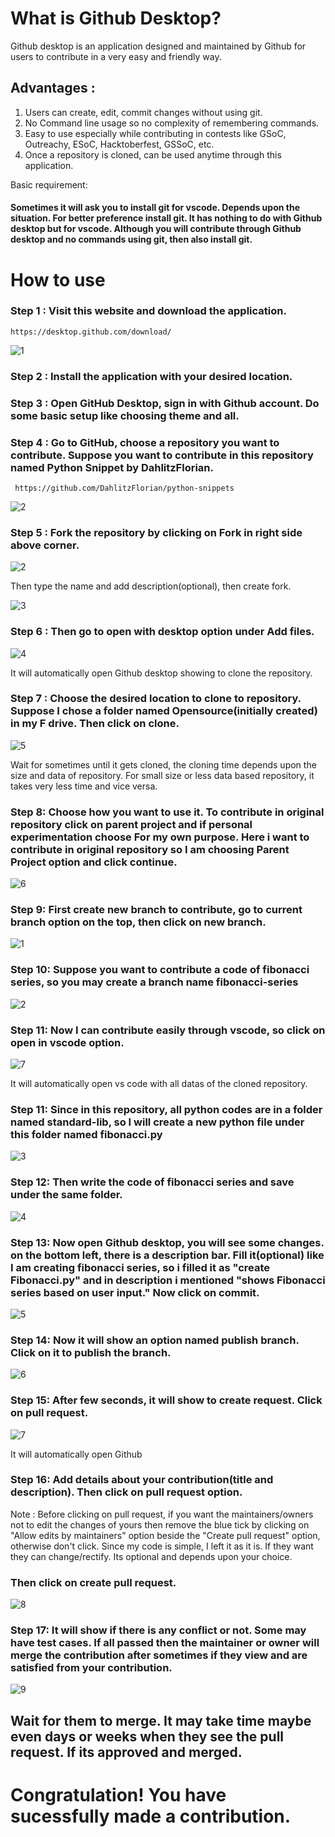 # What is Github Desktop?

Github desktop is an application designed and maintained by Github for users to contribute in a very easy and friendly way.
## Advantages :
1. Users can create, edit, commit changes without using git.
2. No Command line usage so no complexity of remembering commands.
3. Easy to use especially while contributing in contests like GSoC, Outreachy, ESoC, Hacktoberfest, GSSoC, etc.
4. Once a repository is cloned, can be used anytime through this application.

Basic requirement:
#### Sometimes it will ask you to install git for vscode. Depends upon the situation. For better preference install git. It has nothing to do with Github desktop but for vscode. Although you will contribute through Github desktop and no commands using git, then also install git.

# How to use

### Step 1 : Visit this website and download the application.

    https://desktop.github.com/download/
    
![1](https://github.com/user-attachments/assets/4c6af539-90c6-4125-b760-6e72e5999870)

### Step 2 : Install the application with your desired location.

### Step 3 : Open GitHub Desktop, sign in with Github account. Do some basic setup like choosing theme and all. 

### Step 4 : Go to GitHub, choose a repository you want to contribute. Suppose you want to contribute in this repository named Python Snippet by DahlitzFlorian.

     https://github.com/DahlitzFlorian/python-snippets
     
![2](https://github.com/user-attachments/assets/0cedef58-a09b-4025-bbfc-af3ee61a18a4)


### Step 5 : Fork the repository by clicking on Fork in right side above corner.

![2](https://github.com/user-attachments/assets/48aeeeff-e366-4423-9f70-3f22c71eeeec)

Then type the name and add description(optional), then create fork.

 ![3](https://github.com/user-attachments/assets/f8b99b61-39f3-47c4-a383-0eed4be05935)

### Step 6 : Then go to open with desktop option under Add files.

![4](https://github.com/user-attachments/assets/bbd91618-e10d-40f3-bdea-f6d84c738ce1)

It will automatically open Github desktop showing to clone the repository.

### Step 7 : Choose the desired location to clone to repository. Suppose I chose a folder named Opensource(initially created) in my F drive. Then click on clone.

![5](https://github.com/user-attachments/assets/4ff6958c-bcba-45be-9fc0-197714f7b75b)

Wait for sometimes until it gets cloned, the cloning time depends upon the size and data of repository. For small size or less data based repository, it takes very less time and vice versa.

### Step 8: Choose how you want to use it. To contribute in original repository click on parent project and if personal experimentation choose For my own purpose. Here i want to contribute in original repository so I am choosing Parent Project option and click continue.

![6](https://github.com/user-attachments/assets/875a9143-516a-4cfe-887c-f1312d458784)

### Step 9: First create new branch to contribute, go to current branch option on the top, then click on new branch.

![1](https://github.com/user-attachments/assets/232e6254-f162-4802-98ef-0aec117f13b5)

### Step 10: Suppose you want to contribute a code of fibonacci series, so you may create a branch name fibonacci-series

![2](https://github.com/user-attachments/assets/4a967421-e73c-41e6-a496-aaa29244d858)

### Step 11: Now I can contribute easily through vscode, so click on open in vscode option.

![7](https://github.com/user-attachments/assets/957d1125-33a5-434c-a631-d5937176711d)

It will automatically open vs code with all datas of the cloned repository.

### Step 11: Since in this repository, all python codes are in a folder named standard-lib, so I will create a new python file under this folder named fibonacci.py

![3](https://github.com/user-attachments/assets/434bcd00-a80c-41f7-913b-bf879f0063b0)

### Step 12: Then write the code of fibonacci series and save under the same folder.

![4](https://github.com/user-attachments/assets/6aa226bf-af7a-48c9-b955-2f1aaa2d9f37)

### Step 13: Now open Github desktop, you will see some changes. on the bottom left, there is a description bar. Fill it(optional) like I am creating fibonacci series, so i filled it as "create Fibonacci.py" and in description i mentioned "shows Fibonacci series based on user input." Now click on commit.

![5](https://github.com/user-attachments/assets/3460c578-11db-46f6-ae3e-936195a30679)

### Step 14: Now it will show an option named publish branch. Click on it to publish the branch.

![6](https://github.com/user-attachments/assets/526119dd-f95a-4e4a-b0f2-41bf80123994)

### Step 15: After few seconds, it will show to create request. Click on pull request.

![7](https://github.com/user-attachments/assets/67af440a-2c3b-4707-836d-db12bdd72561)

It will automatically open Github

### Step 16: Add details about your contribution(title and description). Then click on pull request option. 

Note : Before clicking on pull request, if you want the maintainers/owners not to edit the changes of yours then remove the blue tick by clicking on "Allow edits by maintainers"  option beside the "Create pull request" option, otherwise don't click. Since my code is simple, I left it as it is. If they want they can change/rectify. Its optional and depends upon your choice.

### Then click on create pull request.

![8](https://github.com/user-attachments/assets/daad58f1-8e93-4e2e-b687-dd574c22555c)

### Step 17: It will show if there is any conflict or not. Some may have test cases. If all passed then the maintainer or owner will merge the contribution after sometimes if they view and are satisfied from your contribution.

![9](https://github.com/user-attachments/assets/5f308edc-9a66-4e8f-a58a-d70ee4ec8ace)

## Wait for them to merge. It may take time maybe even days or weeks when they see the pull request. If its approved and merged.

# Congratulation! You have sucessfully made a contribution.
